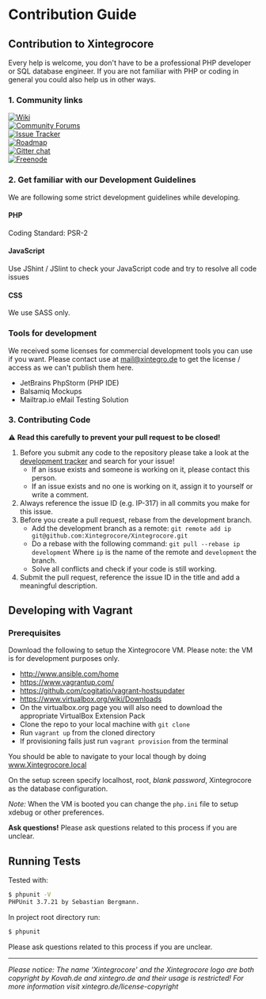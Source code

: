 # Contribution Guide

## Contribution to Xintegrocore

Every help is welcome, you don't have to be a professional PHP developer or SQL database engineer.
If you are not familiar with PHP or coding in general you could also help us in other ways.

### 1. Community links

[![Wiki](https://img.shields.io/badge/Help%3A-Official%20Wiki-429ae1.svg)](https://wiki.xintegro.de/)    
[![Community Forums](https://img.shields.io/badge/Help%3A-Community%20Forums-429ae1.svg)](https://community.xintegro.de/)    
[![Issue Tracker](https://img.shields.io/badge/Development%3A-Issue%20Tracker-429ae1.svg)](https://development.xintegro.de/)    
[![Roadmap](https://img.shields.io/badge/Development%3A-Roadmap-429ae1.svg)](https://go.xintegro.de/roadmapv1)    
[![Gitter chat](https://img.shields.io/badge/Chat%3A-Gitter-green.svg)](https://gitter.im/Xintegrocore/Xintegrocore)    
[![Freenode](https://img.shields.io/badge/Chat%3A-Freenode%20(IRC)-green.svg)](irc://irc.freenode.net/Xintegrocore) 

### 2. Get familiar with our Development Guidelines
We are following some strict development guidelines while developing.

#### PHP
Coding Standard: PSR-2

#### JavaScript
Use JShint / JSlint to check your JavaScript code and try to resolve all code issues

#### CSS
We use SASS only.

### Tools for development
We received some licenses for commercial development tools you can use if you want. Please contact use at mail@xintegro.de to get the license / access as we can't publish them here.

* JetBrains PhpStorm (PHP IDE)
* Balsamiq Mockups
* Mailtrap.io eMail Testing Solution

### 3. Contributing Code

:warning: **Read this carefully to prevent your pull request to be closed!**

1. Before you submit any code to the repository please take a look at the [development tracker](https://development.xintegro.de) and search for your issue!
    * If an issue exists and someone is working on it, please contact this person.
    * If an issue exists and no one is working on it, assign it to yourself or write a comment.
2. Always reference the issue ID (e.g. IP-317) in all commits you make for this issue.
3. Before you create a pull request, rebase from the development branch.
    * Add the development branch as a remote: `git remote add ip git@github.com:Xintegrocore/Xintegrocore.git`
    * Do a rebase with the following command: `git pull --rebase ip development`
    Where `ip` is the name of the remote and `development` the branch.
    * Solve all conflicts and check if your code is still working.
4. Submit the pull request, reference the issue ID in the title and add a meaningful description.

## Developing with Vagrant

### Prerequisites

Download the following to setup the Xintegrocore VM.  Please note: the VM is for development purposes only.

* http://www.ansible.com/home
* https://www.vagrantup.com/
* https://github.com/cogitatio/vagrant-hostsupdater
* https://www.virtualbox.org/wiki/Downloads
* On the virtualbox.org page you will also need to download the appropriate VirtualBox Extension Pack
* Clone the repo to your local machine with `git clone`
* Run `vagrant up` from the cloned directory
* If provisioning fails just run `vagrant provision` from the terminal

You should be able to navigate to your local though by doing www.Xintegrocore.local  

On the setup screen specify localhost, root, *blank password*, Xintegrocore as the database configuration.

*Note:* When the VM is booted you can change the `php.ini` file to setup xdebug or other preferences.

__Ask questions!__ Please ask questions related to this process if you are unclear.

## Running Tests

Tested with:
```bash
$ phpunit -V
PHPUnit 3.7.21 by Sebastian Bergmann.
```

In project root directory run:
```bash
$ phpunit
```

Please ask questions related to this process if you are unclear.

---
  
*Please notice: The name 'Xintegrocore' and the Xintegrocore logo are both copyright by Kovah.de and xintegro.de
and their usage is restricted! For more information visit xintegro.de/license-copyright*
